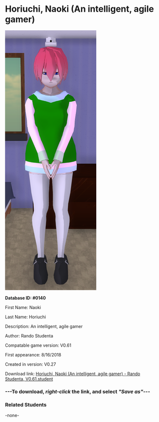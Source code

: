 # Horiuchi, Naoki (An intelligent, agile gamer)

<img src="../../Files/Images/Horiuchi, Naoki (An intelligent, agile gamer).png" title="Horiuchi, Naoki (An intelligent, agile gamer) - Rando Studenta, V0.61">

**Database ID: #0140**

First Name: Naoki

Last Name: Horiuchi

Description: An intelligent, agile gamer

Author: Rando Studenta

Compatable game version: V0.61

First appearance: 8/16/2018

Created in version: V0.27

Download link: <a href="https://raw.githubusercontent.com/Arbiter1223/Daigaku-Gurashi-Custom-Students/master/Files/Student%20Files/Horiuchi%2C%20Naoki%20(An%20intelligent%2C%20agile%20gamer)%20-%20Rando%20Studenta%2C%20V0.61.student">Horiuchi, Naoki (An intelligent, agile gamer) - Rando Studenta, V0.61.student</a>

### ---**To download, _right-click_ the link, and select _"Save as"_**---

### Related Students

-none-
